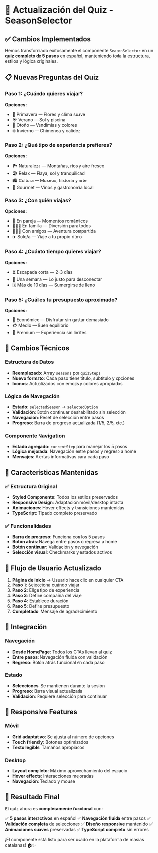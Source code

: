 # 🎯 Actualización del Quiz - SeasonSelector

## ✅ Cambios Implementados

Hemos transformado exitosamente el componente `SeasonSelector` en un **quiz completo de 5 pasos** en español, manteniendo toda la estructura, estilos y lógica originales.

## 📋 Nuevas Preguntas del Quiz

### Paso 1: ¿Cuándo quieres viajar?
**Opciones:**
- 🌸 Primavera — Flores y clima suave
- ☀️ Verano — Sol y piscina
- 🍂 Otoño — Vendimias y colores
- ❄️ Invierno — Chimenea y calidez

### Paso 2: ¿Qué tipo de experiencia prefieres?
**Opciones:**
- 🏞️ Naturaleza — Montañas, ríos y aire fresco
- 🏖️ Relax — Playa, sol y tranquilidad
- 🏙️ Cultura — Museos, historia y arte
- 🍷 Gourmet — Vinos y gastronomía local

### Paso 3: ¿Con quién viajas?
**Opciones:**
- 💑 En pareja — Momentos románticos
- 👨‍👩‍👧 En familia — Diversión para todos
- 🧑‍🤝‍🧑 Con amigos — Aventura compartida
- ✈️ Solo/a — Viaje a tu propio ritmo

### Paso 4: ¿Cuánto tiempo quieres viajar?
**Opciones:**
- ⏳ Escapada corta — 2-3 días
- 📅 Una semana — Lo justo para desconectar
- 🗓️ Más de 10 días — Sumergirse de lleno

### Paso 5: ¿Cuál es tu presupuesto aproximado?
**Opciones:**
- 💸 Económico — Disfrutar sin gastar demasiado
- 💳 Medio — Buen equilibrio
- 💎 Premium — Experiencia sin límites

## 🔧 Cambios Técnicos

### Estructura de Datos
- **Reemplazado**: Array `seasons` por `quizSteps`
- **Nuevo formato**: Cada paso tiene título, subtítulo y opciones
- **Iconos**: Actualizados con emojis y colores apropiados

### Lógica de Navegación
- **Estado**: `selectedSeason` → `selectedOption`
- **Validación**: Botón continuar deshabilitado sin selección
- **Navegación**: Reset de selección entre pasos
- **Progreso**: Barra de progreso actualizada (1/5, 2/5, etc.)

### Componente Navigation
- **Estado agregado**: `currentStep` para manejar los 5 pasos
- **Lógica mejorada**: Navegación entre pasos y regreso a home
- **Mensajes**: Alertas informativas para cada paso

## 🎨 Características Mantenidas

### ✅ Estructura Original
- **Styled Components**: Todos los estilos preservados
- **Responsive Design**: Adaptación móvil/desktop intacta
- **Animaciones**: Hover effects y transiciones mantenidas
- **TypeScript**: Tipado completo preservado

### ✅ Funcionalidades
- **Barra de progreso**: Funciona con los 5 pasos
- **Botón atrás**: Navega entre pasos o regresa a home
- **Botón continuar**: Validación y navegación
- **Selección visual**: Checkmarks y estados activos

## 🚀 Flujo de Usuario Actualizado

1. **Página de Inicio** → Usuario hace clic en cualquier CTA
2. **Paso 1**: Selecciona cuándo viajar
3. **Paso 2**: Elige tipo de experiencia
4. **Paso 3**: Define compañía del viaje
5. **Paso 4**: Establece duración
6. **Paso 5**: Define presupuesto
7. **Completado**: Mensaje de agradecimiento

## 🎯 Integración

### Navegación
- **Desde HomePage**: Todos los CTAs llevan al quiz
- **Entre pasos**: Navegación fluida con validación
- **Regreso**: Botón atrás funcional en cada paso

### Estado
- **Selecciones**: Se mantienen durante la sesión
- **Progreso**: Barra visual actualizada
- **Validación**: Requiere selección para continuar

## 📱 Responsive Features

### Móvil
- **Grid adaptativo**: Se ajusta al número de opciones
- **Touch friendly**: Botones optimizados
- **Texto legible**: Tamaños apropiados

### Desktop
- **Layout completo**: Máximo aprovechamiento del espacio
- **Hover effects**: Interacciones mejoradas
- **Navegación**: Teclado y mouse

## 🎉 Resultado Final

El quiz ahora es **completamente funcional** con:

✅ **5 pasos interactivos** en español
✅ **Navegación fluida** entre pasos
✅ **Validación completa** de selecciones
✅ **Diseño responsive** mantenido
✅ **Animaciones suaves** preservadas
✅ **TypeScript completo** sin errores

¡El componente está listo para ser usado en la plataforma de masias catalanas! 🏠✨
